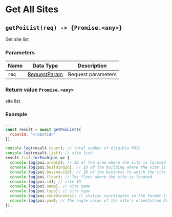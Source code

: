 # Get All Sites

## `getPoiList(req) -> {Promise.<any>}`

Get site list

### Parameters

| Name | Data Type | Description |
| ----- | ------------------------------------- | -------- |
| `req` | ​​[RequestParam](#/Define-RequestParam) | Request parameters |

### Return value `Promise.<any>`

site list

### Example

```javascript
...
const result = await getPoiList({
  robotId: "<robotId>"
});

console.log(result.count); // total number of eligible POIs
console.log(result.list); // site list
result.list.forEach(poi => {
  console.log(poi.areaId); // ID of the area where the site is located
  console.log(poi.buildingId); // ID of the building where the site is located
  console.log(poi.businessId); // ID of the business to which the site belongs
  console.log(poi.floor); // The floor where the site is located
  console.log(poi.id); // site ID
  console.log(poi.name); // site name
  console.log(poi.type); // site type
  console.log(poi.coordinates); // station coordinates in the format [x, y]; eg [13.411045089526397,-6.95027412476179]
  console.log(poi.yaw); // The angle value of the site's orientation Unit: degrees
});
...
```
